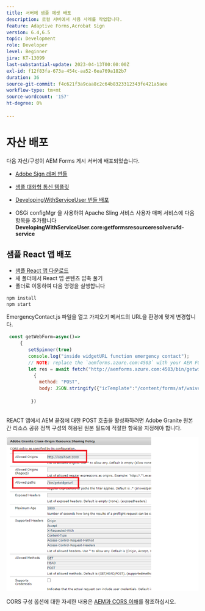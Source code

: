 ```yaml
---
title: 서버에 샘플 에셋 배포
description: 로컬 서버에서 사용 사례를 작업합니다.
feature: Adaptive Forms,Acrobat Sign
version: 6.4,6.5
topic: Development
role: Developer
level: Beginner
jira: KT-13099
last-substantial-update: 2023-04-13T00:00:00Z
exl-id: f12f83fa-673a-454c-aa52-6ea769a182b7
duration: 36
source-git-commit: f4c621f3a9caa8c2c64b8323312343fe421a5aee
workflow-type: tm+mt
source-wordcount: '157'
ht-degree: 0%

---
```


# 자산 배포

다음 자산/구성이 AEM Forms 게시 서버에 배포되었습니다.

* [Adobe Sign 래퍼 번들](assets/AcrobatSign.core-1.0.0-SNAPSHOT.jar)

* [샘플 대화형 통신 템플릿](assets/waiver-interactive-communication.zip)
* [DevelopingWithServiceUser 번들 배포](https://experienceleague.adobe.com/docs/experience-manager-learn/assets/developingwithserviceuser.zip)
* OSGi configMgr 을 사용하여 Apache Sling 서비스 사용자 매퍼 서비스에 다음 항목을 추가합니다
  **DevelopingWithServiceUser.core:getformsresourceresolver=fd-service**

## 샘플 React 앱 배포

* [샘플 React 앱 다운로드](assets/mult-step-form1.zip)
* 새 폴더에서 React 앱 콘텐츠 압축 풀기
* 폴더로 이동하여 다음 명령을 실행합니다

```java
npm install
npm start
```

EmergencyContact.js 파일을 열고 가져오기 메서드의 URL을 환경에 맞게 변경합니다.


```javascript
 const getWebForm=async()=>
     {
        setSpinner(true)
        console.log("inside widgetURL function emergency contact");
        // NOTE: replace the `aemforms.azure.com:4503` with your AEM FORM server
        let res = await fetch("http://aemforms.azure.com:4503/bin/getwidgeturl",
          {
            method: "POST",
            body: JSON.stringify({"icTemplate":"/content/forms/af/waiver/waiver/channels/print","waiver":formData})
                     
         })
 
```

REACT 앱에서 AEM 끝점에 대한 POST 호출을 활성화하려면 Adobe Granite 원본 간 리소스 공유 정책 구성의 허용된 원본 필드에 적절한 항목을 지정해야 합니다.

![cors-setting](assets/cors-settings.png)

CORS 구성 옵션에 대한 자세한 내용은 [AEM과 CORS 이해](https://experienceleague.adobe.com/docs/experience-manager-learn/foundation/security/understand-cross-origin-resource-sharing.html)를 참조하십시오.
